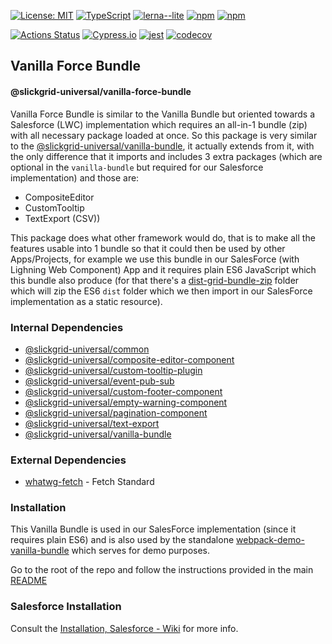 [![License: MIT](https://img.shields.io/badge/License-MIT-yellow.svg)](https://opensource.org/licenses/MIT)
[![TypeScript](https://img.shields.io/badge/%3C%2F%3E-TypeScript-%230074c1.svg)](http://www.typescriptlang.org/)
[![lerna--lite](https://img.shields.io/badge/maintained%20with-lerna--lite-e137ff)](https://github.com/slickgrid-stellar/lerna-lite)
[![npm](https://img.shields.io/npm/v/@slickgrid-universal/vanilla-force-bundle.svg)](https://www.npmjs.com/package/@slickgrid-universal/vanilla-force-bundle)
[![npm](https://img.shields.io/npm/dy/@slickgrid-universal/vanilla-force-bundle)](https://www.npmjs.com/package/@slickgrid-universal/vanilla-force-bundle)

[![Actions Status](https://github.com/slickgrid-stellar/slickgrid-universal/workflows/CI%20Build/badge.svg)](https://github.com/slickgrid-stellar/slickgrid-universal/actions)
[![Cypress.io](https://img.shields.io/badge/tested%20with-Cypress-04C38E.svg)](https://www.cypress.io/)
[![jest](https://jestjs.io/img/jest-badge.svg)](https://github.com/facebook/jest)
[![codecov](https://codecov.io/gh/slickgrid-stellar/slickgrid-universal/branch/master/graph/badge.svg)](https://codecov.io/gh/slickgrid-stellar/slickgrid-universal)

## Vanilla Force Bundle
#### @slickgrid-universal/vanilla-force-bundle

Vanilla Force Bundle is similar to the Vanilla Bundle but oriented towards a Salesforce (LWC) implementation which requires an all-in-1 bundle (zip) with all necessary package loaded at once. So this package is very similar to the [@slickgrid-universal/vanilla-bundle](https://github.com/slickgrid-stellar/slickgrid-universal/tree/master/packages/vanilla-bundle), it actually extends from it, with the only difference that it imports and includes 3 extra packages (which are optional in the `vanilla-bundle` but required for our Salesforce implementation) and those are:
- CompositeEditor
- CustomTooltip
- TextExport (CSV))

This package does what other framework would do, that is to make all the features usable into 1 bundle so that it could then be used by other Apps/Projects, for example we use this bundle in our SalesForce (with Lighning Web Component) App and it requires plain ES6 JavaScript which this bundle also produce (for that there's a [dist-grid-bundle-zip](https://github.com/slickgrid-stellar/slickgrid-universal/tree/master/packages/vanilla-force-bundle/dist-grid-bundle-zip) folder which will zip the ES6 `dist` folder which we then import in our SalesForce implementation as a static resource).

### Internal Dependencies
- [@slickgrid-universal/common](https://github.com/slickgrid-stellar/slickgrid-universal/tree/master/packages/common)
- [@slickgrid-universal/composite-editor-component](https://github.com/slickgrid-stellar/slickgrid-universal/tree/master/packages/composite-editor-component)
- [@slickgrid-universal/custom-tooltip-plugin](https://github.com/slickgrid-stellar/slickgrid-universal/tree/master/packages/custom-tooltip-plugin)
- [@slickgrid-universal/event-pub-sub](https://github.com/slickgrid-stellar/slickgrid-universal/tree/master/packages/event-pub-sub)
- [@slickgrid-universal/custom-footer-component](https://github.com/slickgrid-stellar/slickgrid-universal/tree/master/packages/custom-footer-component)
- [@slickgrid-universal/empty-warning-component](https://github.com/slickgrid-stellar/slickgrid-universal/tree/master/packages/empty-warning-component)
- [@slickgrid-universal/pagination-component](https://github.com/slickgrid-stellar/slickgrid-universal/tree/master/packages/pagination-component)
- [@slickgrid-universal/text-export](https://github.com/slickgrid-stellar/slickgrid-universal/tree/master/packages/text-export)
- [@slickgrid-universal/vanilla-bundle](https://github.com/slickgrid-stellar/slickgrid-universal/tree/master/packages/vanilla-bundle)

### External Dependencies
- [whatwg-fetch](https://github.com/whatwg/fetch) - Fetch Standard

### Installation
This Vanilla Bundle is used in our SalesForce implementation (since it requires plain ES6) and is also used by the standalone [webpack-demo-vanilla-bundle](https://github.com/slickgrid-stellar/slickgrid-universal/tree/master/examples/webpack-demo-vanilla-bundle) which serves for demo purposes.

Go to the root of the repo and follow the instructions provided in the main [README](https://github.com/slickgrid-stellar/slickgrid-universal#installation)

### Salesforce Installation
Consult the [Installation, Salesforce - Wiki](https://github.com/slickgrid-stellar/slickgrid-universal/wiki/Installation---Salesforce-(LWC)) for more info.
